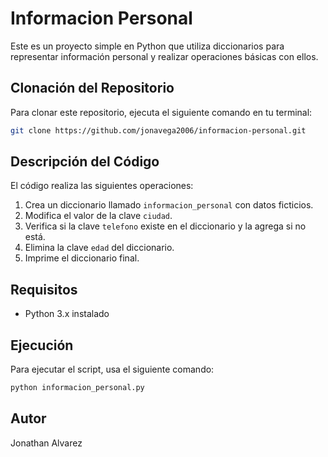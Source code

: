 # Informacion Personal

Este es un proyecto simple en Python que utiliza diccionarios para representar información personal y realizar operaciones básicas con ellos.

## Clonación del Repositorio
Para clonar este repositorio, ejecuta el siguiente comando en tu terminal:

```bash
git clone https://github.com/jonavega2006/informacion-personal.git
```

## Descripción del Código
El código realiza las siguientes operaciones:
1. Crea un diccionario llamado `informacion_personal` con datos ficticios.
2. Modifica el valor de la clave `ciudad`.
3. Verifica si la clave `telefono` existe en el diccionario y la agrega si no está.
4. Elimina la clave `edad` del diccionario.
5. Imprime el diccionario final.

## Requisitos
- Python 3.x instalado

## Ejecución
Para ejecutar el script, usa el siguiente comando:

```bash
python informacion_personal.py
```

## Autor
Jonathan Alvarez

